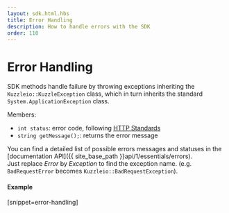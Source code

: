 ```yaml
---
layout: sdk.html.hbs
title: Error Handling
description: How to handle errors with the SDK
order: 110
---
```


# Error Handling

SDK methods handle failure by throwing exceptions inheriting the `Kuzzleio::KuzzleException` class, which in turn inherits the standard `System.ApplicationException` class.

Members:
* `int status`: error code, following [HTTP Standards](https://en.wikipedia.org/wiki/List_of_HTTP_status_codes)
* `string getMessage();`: returns the error message

You can find a detailed list of possible errors messages and statuses in the [documentation API]({{ site_base_path }}api/1/essentials/errors).  
Just replace *Error* by *Exception* to find the exception name. (e.g. `BadRequestError` becomes `Kuzzleio::BadRequestException`).

#### Example
[snippet=error-handling]
